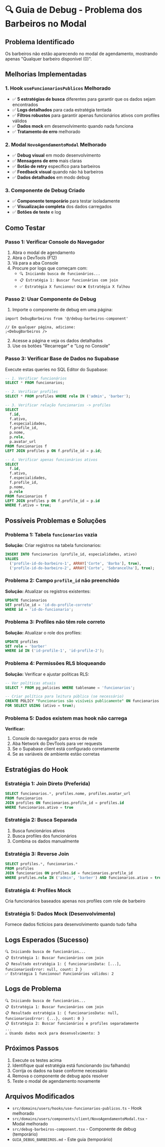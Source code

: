 # 🔍 Guia de Debug - Problema dos Barbeiros no Modal

## Problema Identificado

Os barbeiros não estão aparecendo no modal de agendamento, mostrando apenas "Qualquer barbeiro disponível (0)".

## Melhorias Implementadas

### 1. Hook `useFuncionariosPublicos` Melhorado

- ✅ **5 estratégias de busca** diferentes para garantir que os dados sejam encontrados
- ✅ **Logs detalhados** para cada estratégia tentada
- ✅ **Filtros robustos** para garantir apenas funcionários ativos com profiles válidos
- ✅ **Dados mock** em desenvolvimento quando nada funciona
- ✅ **Tratamento de erro** melhorado

### 2. Modal `NovoAgendamentoModal` Melhorado

- ✅ **Debug visual** em modo desenvolvimento
- ✅ **Mensagens de erro** mais claras
- ✅ **Botão de retry** específico para barbeiros
- ✅ **Feedback visual** quando não há barbeiros
- ✅ **Dados detalhados** em modo debug

### 3. Componente de Debug Criado

- ✅ **Componente temporário** para testar isoladamente
- ✅ **Visualização completa** dos dados carregados
- ✅ **Botões de teste** e log

## Como Testar

### Passo 1: Verificar Console do Navegador

1. Abra o modal de agendamento
2. Abra o DevTools (F12)
3. Vá para a aba Console
4. Procure por logs que começam com:
   - `🔍 Iniciando busca de funcionários...`
   - `📋 Estratégia 1: Buscar funcionários com join`
   - `✅ Estratégia X funcionou!` ou `❌ Estratégia X falhou`

### Passo 2: Usar Componente de Debug

1. Importe o componente de debug em uma página:

```tsx
import DebugBarbeiros from '@/debug-barbeiros-component'

// Em qualquer página, adicione:
;<DebugBarbeiros />
```

2. Acesse a página e veja os dados detalhados
3. Use os botões "Recarregar" e "Log no Console"

### Passo 3: Verificar Base de Dados no Supabase

Execute estas queries no SQL Editor do Supabase:

```sql
-- 1. Verificar funcionários
SELECT * FROM funcionarios;

-- 2. Verificar profiles
SELECT * FROM profiles WHERE role IN ('admin', 'barber');

-- 3. Verificar relação funcionarios -> profiles
SELECT
  f.id,
  f.ativo,
  f.especialidades,
  f.profile_id,
  p.nome,
  p.role,
  p.avatar_url
FROM funcionarios f
LEFT JOIN profiles p ON f.profile_id = p.id;

-- 4. Verificar apenas funcionários ativos
SELECT
  f.id,
  f.ativo,
  f.especialidades,
  f.profile_id,
  p.nome,
  p.role
FROM funcionarios f
LEFT JOIN profiles p ON f.profile_id = p.id
WHERE f.ativo = true;
```

## Possíveis Problemas e Soluções

### Problema 1: Tabela `funcionarios` vazia

**Solução:** Criar registros na tabela funcionarios:

```sql
INSERT INTO funcionarios (profile_id, especialidades, ativo)
VALUES
  ('profile-id-do-barbeiro-1', ARRAY['Corte', 'Barba'], true),
  ('profile-id-do-barbeiro-2', ARRAY['Corte', 'Sobrancelha'], true);
```

### Problema 2: Campo `profile_id` não preenchido

**Solução:** Atualizar os registros existentes:

```sql
UPDATE funcionarios
SET profile_id = 'id-do-profile-correto'
WHERE id = 'id-do-funcionario';
```

### Problema 3: Profiles não têm role correto

**Solução:** Atualizar o role dos profiles:

```sql
UPDATE profiles
SET role = 'barber'
WHERE id IN ('id-profile-1', 'id-profile-2');
```

### Problema 4: Permissões RLS bloqueando

**Solução:** Verificar e ajustar políticas RLS:

```sql
-- Ver políticas atuais
SELECT * FROM pg_policies WHERE tablename = 'funcionarios';

-- Criar política para leitura pública (se necessário)
CREATE POLICY "Funcionarios são visíveis publicamente" ON funcionarios
FOR SELECT USING (ativo = true);
```

### Problema 5: Dados existem mas hook não carrega

**Verificar:**

1. Console do navegador para erros de rede
2. Aba Network do DevTools para ver requests
3. Se o Supabase client está configurado corretamente
4. Se as variáveis de ambiente estão corretas

## Estratégias do Hook

### Estratégia 1: Join Direto (Preferida)

```sql
SELECT funcionarios.*, profiles.nome, profiles.avatar_url
FROM funcionarios
JOIN profiles ON funcionarios.profile_id = profiles.id
WHERE funcionarios.ativo = true
```

### Estratégia 2: Busca Separada

1. Busca funcionários ativos
2. Busca profiles dos funcionários
3. Combina os dados manualmente

### Estratégia 3: Reverse Join

```sql
SELECT profiles.*, funcionarios.*
FROM profiles
JOIN funcionarios ON profiles.id = funcionarios.profile_id
WHERE profiles.role IN ('admin', 'barber') AND funcionarios.ativo = true
```

### Estratégia 4: Profiles Mock

Cria funcionários baseados apenas nos profiles com role de barbeiro

### Estratégia 5: Dados Mock (Desenvolvimento)

Fornece dados fictícios para desenvolvimento quando tudo falha

## Logs Esperados (Sucesso)

```
🔍 Iniciando busca de funcionários...
📋 Estratégia 1: Buscar funcionários com join
📋 Resultado estratégia 1: { funcionariosData: [...], funcionariosError: null, count: 2 }
✅ Estratégia 1 funcionou! Funcionários válidos: 2
```

## Logs de Problema

```
🔍 Iniciando busca de funcionários...
📋 Estratégia 1: Buscar funcionários com join
📋 Resultado estratégia 1: { funcionariosData: null, funcionariosError: {...}, count: 0 }
📋 Estratégia 2: Buscar funcionários e profiles separadamente
...
⚠️ Usando dados mock para desenvolvimento: 3
```

## Próximos Passos

1. Execute os testes acima
2. Identifique qual estratégia está funcionando (ou falhando)
3. Corrija os dados na base conforme necessário
4. Remova o componente de debug após resolver
5. Teste o modal de agendamento novamente

## Arquivos Modificados

- `src/domains/users/hooks/use-funcionarios-publicos.ts` - Hook melhorado
- `src/domains/users/components/client/NovoAgendamentoModal.tsx` - Modal melhorado
- `src/debug-barbeiros-component.tsx` - Componente de debug (temporário)
- `GUIA_DEBUG_BARBEIROS.md` - Este guia (temporário)
